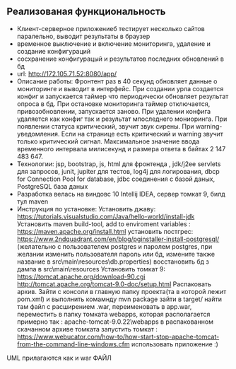 Реализованая функциональность
-----------------------------
* Клиент-серверное приложениеб тестирует несколько сайтов паралельно, выводит результаты в браузер
* временное выключение и включение мониторинга, удаление и создание конфигураций
* сосхранение конфигурацый и результатов последних обновлений в бд
* url: http://172.105.71.52:8080/app/
* Описание работы:
Фронтент раз в 40 секунд обновляет данные о мониторинге и выводит в интерфейс. При создании урла 
создается конфиг и запускается таймер что периодически обновляет результат опроса в бд. При  остановке мониторинга 
таймер отключается, 
привозобновлении, запускается заново. При удалении конфига удаляется как конфиг так и результат мпоследнего мониоринга.
При появлении статуса критический, звучит звук сирены. При warning- уведомления.
Если на странице есть критический и warning звучит только критический сигнал.
Максимальное значение ввода временного интервала милисекунд и размера ответа в байтах 2 147 483 647.
* Технологии: jsp, bootstrap, js, html для фронтенда
, jdk/j2ee servlets для запросов, junit, jupiter для тестов, log4j для логирования, dbcp for Connection Pool for 
database, jdbc соединения с базой даных, PostgreSQL база даных
* Разработка велась на виндовс 10 Intellij IDEA, сервер томкат 9, билд тул maven
* Инструкция по установке:
    Установить джаву:
    https://tutorials.visualstudio.com/Java/hello-world/install-jdk
    Установить maven build-tool, add to enviroment variables :
    https://maven.apache.org/install.html
    установить постгрес:
    https://www.2ndquadrant.com/en/blog/pginstaller-install-postgresql/
    (желательно с пользователем postgres и паролем postgres, при желании изменить пользователя пароль или бд, измените 
    также название в src\main\resources\db.properties)
    восстановить бд з дампа в src\main\resources
    Установить томкат 9:
    https://tomcat.apache.org/download-90.cgi
    http://tomcat.apache.org/tomcat-9.0-doc/setup.html
    Распаковать архив.
    Зайти с консоли в главную папку проекта(та в которой лежит pom.xml) и выполнить комамнду mvn package
    зайти в target/ найти там файл с расширением .war, переименовать в app.war, переместить в папку томката webapps, 
    которая располагается примерно так : apache-tomcat-9.0.22\webapps в распакованном скачанном архиве томката
    запустить томкат :
    https://www.webucator.com/how-to/how-start-stop-apache-tomcat-from-the-command-line-windows.cfm
    использовать приложение :)
 
 UML прилагаются как и war ФАЙЛ

